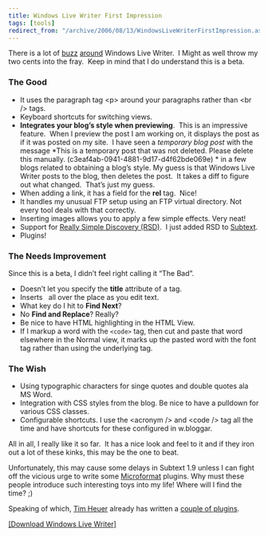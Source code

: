 ```yaml
---
title: Windows Live Writer First Impression
tags: [tools]
redirect_from: "/archive/2006/08/13/WindowsLiveWriterFirstImpression.aspx/"
---
```


There is a lot of
[buzz](http://www.hanselman.com/blog/WindowsLiveWriterAndDasBlog19.aspx "Windows Live Writer and DasBlog 1.9")
[around](http://dbvt.com/blog/archive/2006/08/14/5084.aspx "A quick tour")
Windows Live Writer.  I Might as well throw my two cents into the fray. 
Keep in mind that I do understand this is a beta.

### The Good

-   It uses the paragraph tag \<p\> around your paragraphs rather than
    \<br /\> tags.
-   Keyboard shortcuts for switching views.
-   **Integrates your blog’s style when previewing**.  This is an
    impressive feature.  When I preview the post I am working on, it
    displays the post as if it was posted on my site.  I have seen a
    *temporary blog post* with the message *This is a temporary post
    that was not deleted. Please delete this manually.
    (c3eaf4ab-0941-4881-9d17-d4f62bde069e) * in a few blogs related to
    obtaining a blog’s style. My guess is that Windows Live Writer posts
    to the blog, then deletes the post.  It takes a diff to figure out
    what changed.  That’s just my guess.
-   When adding a link, it has a field for the **rel** tag.  Nice!
-   It handles my unusual FTP setup using an FTP virtual directory. Not
    every tool deals with that correctly.
-   Inserting images allows you to apply a few simple effects. Very
    neat!
-   Support for [Really Simple Discovery
    (RSD)](http://cyber.law.harvard.edu/blogs/gems/tech/rsd.html "RSD Spec"). 
    I just added RSD to
    [Subtext](http://subtextproject.com/ "Subtext project site").
-   Plugins!

### The Needs Improvement

Since this is a beta, I didn’t feel right calling it “The Bad”.

-   Doesn’t let you specify the **title** attribute of a tag.
-   Inserts &nbsp; all over the place as you edit text.
-   What key do I hit to **Find Next**?
-   No **Find and Replace**? Really?
-   Be nice to have HTML highlighting in the HTML View.
-   If I markup a word with the `<code>` tag, then cut and paste that
    word elsewhere in the Normal view, it marks up the pasted word with
    the font tag rather than using the underlying tag.

### The Wish

-   Using typographic characters for singe quotes and double quotes ala
    MS Word.
-   Integration with CSS styles from the blog. Be nice to have a
    pulldown for various CSS classes.
-   Configurable shortcuts. I use the \<acronym /\> and \<code /\> tag
    all the time and have shortcuts for these configured in w.bloggar.

All in all, I really like it so far.  It has a nice look and feel to it
and if they iron out a lot of these kinks, this may be the one to beat.

Unfortunately, this may cause some delays in Subtext 1.9 unless I can
fight off the vicious urge to write some
[Microformat](http://microformats.org/ "Microformats") plugins. Why must
these people introduce such interesting toys into my life! Where will I
find the time? ;)

Speaking of which, [Tim
Heuer](http://timheuer.com/blog/ "Method ~ of ~ failed") already has
written a [couple of
plugins](http://timheuer.com/blog/archive/2006/08/13/13265.aspx "Enter Windows Live Writer"). 

[[Download Windows Live
Writer]](http://download.microsoft.com/download/f/9/a/f9a19f2d-cec4-4a25-9b0b-eb9655ea7561/Writer.msi "Download")


